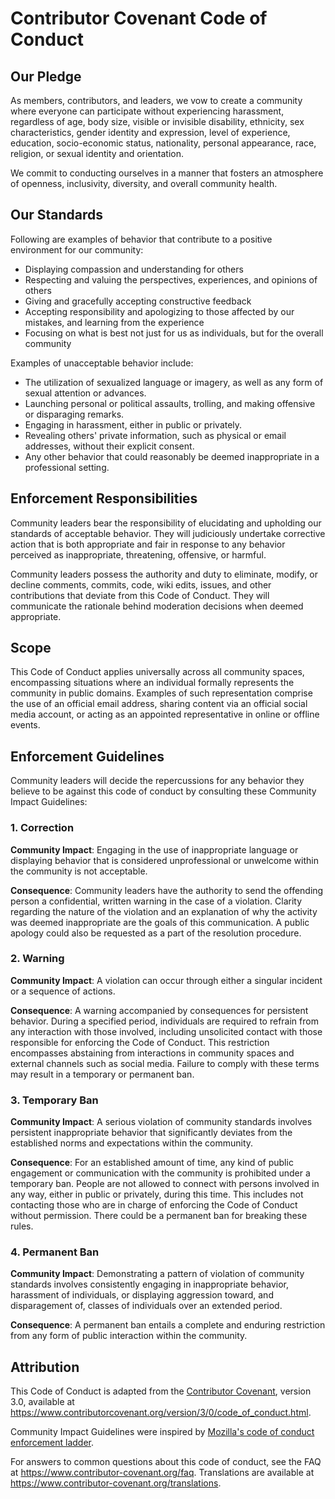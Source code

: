 # Contributor Covenant Code of Conduct

## Our Pledge

As members, contributors, and leaders, we vow to create a community where everyone can participate without experiencing harassment, regardless of age, body size, visible or invisible disability, ethnicity, sex characteristics, gender identity and expression, level of experience, education, socio-economic status, nationality, personal appearance, race, religion, or sexual identity and orientation.

We commit to conducting ourselves in a manner that fosters an atmosphere of openness, inclusivity, diversity, and overall community health.

## Our Standards

Following are examples of behavior that contribute to a positive environment for our
community:

* Displaying compassion and understanding for others
* Respecting and valuing the perspectives, experiences, and opinions of others
* Giving and gracefully accepting constructive feedback
* Accepting responsibility and apologizing to those affected by our mistakes,
  and learning from the experience
* Focusing on what is best not just for us as individuals, but for the
  overall community

Examples of unacceptable behavior include:

- The utilization of sexualized language or imagery, as well as any form of sexual attention or advances.
- Launching personal or political assaults, trolling, and making offensive or disparaging remarks.
- Engaging in harassment, either in public or privately.
- Revealing others' private information, such as physical or email addresses, without their explicit consent.
- Any other behavior that could reasonably be deemed inappropriate in a professional setting.

## Enforcement Responsibilities

Community leaders bear the responsibility of elucidating and upholding our standards of acceptable behavior. They will judiciously undertake corrective action that is both appropriate and fair in response to any behavior perceived as inappropriate, threatening, offensive, or harmful.

Community leaders possess the authority and duty to eliminate, modify, or decline comments, commits, code, wiki edits, issues, and other contributions that deviate from this Code of Conduct. They will communicate the rationale behind moderation decisions when deemed appropriate.

## Scope

This Code of Conduct applies universally across all community spaces, encompassing situations where an individual formally represents the community in public domains. Examples of such representation comprise the use of an official email address, sharing content via an official social media account, or acting as an appointed representative in online or offline events.

## Enforcement Guidelines

Community leaders will decide the repercussions for any behavior they believe to be against 
this code of conduct by consulting these Community Impact Guidelines:

### 1. Correction

**Community Impact**: Engaging in the use of inappropriate language or displaying behavior that is considered unprofessional or unwelcome within the community is not acceptable.

**Consequence**: Community leaders have the authority to send the offending person a confidential, written warning in the case of a violation. Clarity regarding the nature of the violation and an explanation of why the activity was deemed inappropriate are the goals of this communication. A public apology could also be requested as a part of the resolution procedure.

### 2. Warning

**Community Impact**: A violation can occur through either a singular incident or a sequence of actions.

**Consequence**: A warning accompanied by consequences for persistent behavior. During a specified period, individuals are required to refrain from any interaction with those involved, including unsolicited contact with those responsible for enforcing the Code of Conduct. This restriction encompasses abstaining from interactions in community spaces and external channels such as social media. Failure to comply with these terms may result in a temporary or permanent ban.

### 3. Temporary Ban

**Community Impact**: A serious violation of community standards involves persistent inappropriate behavior that significantly deviates from the established norms and expectations within the community.

**Consequence**: For an established amount of time, any kind of public engagement or communication with the community is prohibited under a temporary ban. People are not allowed to connect with persons involved in any way, either in public or privately, during this time. This includes not contacting those who are in charge of enforcing the Code of Conduct without permission. There could be a permanent ban for breaking these rules.

### 4. Permanent Ban

**Community Impact**: Demonstrating a pattern of violation of community standards involves consistently engaging in inappropriate behavior, harassment of individuals, or displaying aggression toward, and disparagement of, classes of individuals over an extended period.

**Consequence**: A permanent ban entails a complete and enduring restriction from any form of public interaction within the community.

## Attribution

This Code of Conduct is adapted from the [Contributor Covenant][homepage], version 3.0, available at https://www.contributorcovenant.org/version/3/0/code_of_conduct.html.

Community Impact Guidelines were inspired by [Mozilla's code of conduct enforcement ladder](https://github.com/mozilla/diversity).

[homepage]: https://www.contributor-covenant.org

For answers to common questions about this code of conduct, see the FAQ at
https://www.contributor-covenant.org/faq. Translations are available at
https://www.contributor-covenant.org/translations.
